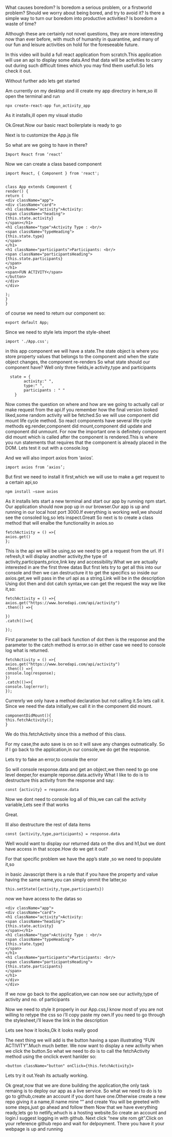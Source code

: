 What causes boredom? Is boredom a serious problem, or a firstworld problem? Should we worry about being bored, and try to avoid it? Is there a simple way to turn our boredom into productive activities? Is boredom a waste of time?

Although these are certainly not novel questions, they are more interesting now than ever before, with much of humanity in quarantine, and many of our fun and leisure activities on hold for the foreseeable future. 

In this video will build a full react application from scratch.This application will use an api to display some data.And that data will be activities to carry out during such difficult times which you may find them usefull.So lets check it out.

Without further ado lets get started

Am currently on my desktop and ill create my app directory in here,so ill open the terminal and run 
```
npx create-react-app fun_activity_app
```
As it installs,ill open my visual studio

Ok.Great.Now our basic react boilerplate is ready to go

Next is to customize the App.js file   

So what are we going to have in there?
```
Import React from ‘react’
```
Now we can create a class based component
```
import React, { Component } from 'react';


class App extends Component {
render() {
return (
<div className="app">
<div className="card">
<h1 className="activity">Activity:
<span className="heading">
{this.state.activity}
</span></h1>
<h1 className="type">Activity Type : <br/>
<span className="typeHeading">
{this.state.type}
</span>
</h1> 
<h1 className="participants">Participants: <br/>
<span className="participantsHeading">
{this.state.participants}
</span>
</h1> 
<span>FUN ACTIVITY</span>
</button>
</div>
</div>

);
}
}
```
of course we  need to return our component so: 
```
export default App;
```

Since we need to style lets import the style-sheet
```
import './App.css';
```
 
in this app component we will have a state.The state object is where you store property values that belongs to the component and when the state object changes, the component re-renders
So what state should our component have?
Well only three fields,ie activity,type and participants
```
  state = {
        activity:" ",
        type:" ",
        participants : " "
    }
```
Now comes the question on  where and how are we going to actually  call or make request from the api.If you remember how the final version looked liked,some random activity will be fetched.So we will use component did mount life cycle method.
So react components have several life cycle methods eg.render,component did mount,component did update and component did unmount.
For now the important one is definitely component did mount which is called after the component is rendered.This is where you run statements that requires that the component is already placed in the DOM.
Lets test it out with a console.log

And we will also import axios from ‘axios’.
```
import axios from ‘axios’;
```
But first we need to install it first,which we will use to make a get request to a certain api,so
```
npm install –save axios
```
As it installs lets start a new terminal and start our app by running npm start.
Our application should now pop up in our browser.Our app is up and running in our local host port 3000.If everything is working well,we should see the consoled log,so lets inspect.Greatt
So next is to create a class method that will enalbe the functionality in axios.so
```
fetchActivity = () =>{
axios.get()
};
```
This is the api we will be using,so we need to get a request from the url.
If I refresh,it will display another activity,the type of activity,participants,price,link key and accessibility.What we are actually interested in are the first three datas
But first lets try to get all this into our console and then we can destructure it to get the specifics
so inside our axios.get,we will pass in the url api as a string.Link will be in the description
Using dot then and dot catch syntax,we can get the request the way we like it,so:
```
fetchActivity = () =>{
axios.get("https://www.boredapi.com/api/activity")
.then(() =>{

})
.catch(()=>{

});
```
First parameter to the call back function of dot then is the response and the parameter to the catch method is error.so in either case we need to console log what is returned.
```
fetchActivity = () =>{
axios.get("https://www.boredapi.com/api/activity")
.then(() =>{
console.log(response);
})
.catch(()=>{
console.log(error);
});
```
Currenrly we only have a method declaration but not calling it.So lets call it.
Since we need the data initially,we call it in the component did mount.
```
componentDidMount(){
this.fetchActivity();
}
```
We do this.fetchActivity since this a method of this class.

For my case,the auto save is on so it will save any changes outmatically.
So if I go back to the application,in our console,we do get the response.

Lets try to fake an error,to console the error

So will console response.data and get an object,we then need to go one level deeper,for example reponse.data.activity
What I like to do is to destructure this activity from the response and say:
```
const {activity} = response.data 
```
Now we dont need to console log all of this,we can call the activity variable,Lets see if that works

Great.

Ill also destructure the rest of data items
```
const {activity,type,participants} = response.data 
```
Well would want to display our returned data on the divs and h1,but  we dont have access in that scope.How do we get it out?

For that specific problem we have the app’s state ,so we need to populate it,so

in basic Javascript there is a rule that if you have the property and value having the same name,you can simply ommit the latter,so
```
this.setState({activity,type,participants})
```
now we have access to the datas so
```
<div className="app">
<div className="card">
<h1 className="activity">Activity:
<span className="heading">
{this.state.activity}
</span></h1>
<h1 className="type">Activity Type : <br/>
<span className="typeHeading">
{this.state.type}
</span>
</h1> 
<h1 className="participants">Participants: <br/>
<span className="participantsHeading">
{this.state.participants}
</span>
</h1> 
</div>
</div>
```
If we now go back to the application,we can now see our activity,type of activity and no. of participants

Now we need to style it properly in our App.css,I know most of you are not willing to retype the css so i’ll copy paste my own.If you need to go through the stylesheet,i’ll leave the link in the description

Lets see how it looks,Ok it looks really good

The next thing we will add is the button having a span illustrating “FUN ACTIVITY”.Much much better.
We now want to display a new activity when we click the button.So what we need to do is to call the fetchActivity method using the onclick event hanlder so:
```
<button className="button" onClick={this.fetchActivity}>
```

Lets try it out.Yeah its actually working.

Ok great,now that we are done building the application,the only task remaing is to deploy our app as a live service.
So what we need to do is to go to github,create an account if you dont have one.Otherwise create a new repo giving it a name,ill name mine “” and create
You will be greeted with some steps,just go ahead and follow them
Now that we have everything ready,lets go to netlify,whuch is a hosting website.So create an account and login.I suggest logging in with github.
Next click “new site rom git”.Click on your reference github repo and wait for delpoyment.
There you have it your webpage is up and running 

